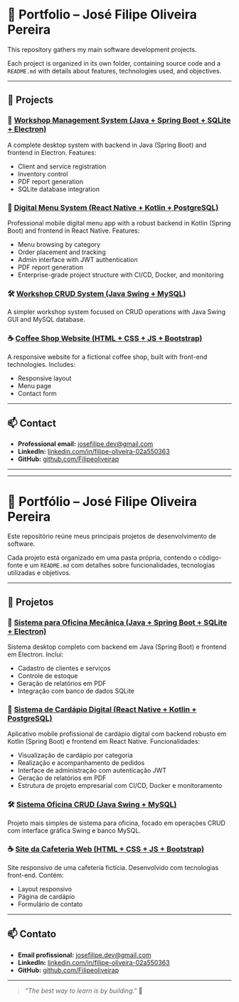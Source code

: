 # 💼 Portfolio – José Filipe Oliveira Pereira

This repository gathers my main software development projects.

Each project is organized in its own folder, containing source code and a `README.md` with details about features, technologies used, and objectives.

---

## 📁 Projects

### 🚗 [Workshop Management System (Java + Spring Boot + SQLite + Electron)](./sistema-oficina/)
A complete desktop system with backend in Java (Spring Boot) and frontend in Electron. Features:
- Client and service registration
- Inventory control
- PDF report generation
- SQLite database integration

### 📱 [Digital Menu System (React Native + Kotlin + PostgreSQL)](./digitalMenu/)
Professional mobile digital menu app with a robust backend in Kotlin (Spring Boot) and frontend in React Native. Features:
- Menu browsing by category
- Order placement and tracking
- Admin interface with JWT authentication
- PDF report generation
- Enterprise-grade project structure with CI/CD, Docker, and monitoring


### 🛠️ [Workshop CRUD System (Java Swing + MySQL)](./sistema-oficina-crud/)
A simpler workshop system focused on CRUD operations with Java Swing GUI and MySQL database.

### ☕ [Coffee Shop Website (HTML + CSS + JS + Bootstrap)](./cafeteria-web/)
A responsive website for a fictional coffee shop, built with front-end technologies. Includes:
- Responsive layout
- Menu page
- Contact form

---

## 📫 Contact

- **Professional email:** josefilipe.dev@gmail.com  
- **LinkedIn:** [linkedin.com/in/filipe-oliveira-02a550363](https://www.linkedin.com/in/filipe-oliveira-02a550363)  
- **GitHub:** [github.com/Filipeoliveirap](https://github.com/Filipeoliveirap)

---

---

# 💼 Portfólio – José Filipe Oliveira Pereira

Este repositório reúne meus principais projetos de desenvolvimento de software.

Cada projeto está organizado em uma pasta própria, contendo o código-fonte e um `README.md` com detalhes sobre funcionalidades, tecnologias utilizadas e objetivos.

---

## 📁 Projetos

### 🚗 [Sistema para Oficina Mecânica (Java + Spring Boot + SQLite + Electron)](./sistema-oficina/)
Sistema desktop completo com backend em Java (Spring Boot) e frontend em Electron. Inclui:
- Cadastro de clientes e serviços
- Controle de estoque
- Geração de relatórios em PDF
- Integração com banco de dados SQLite

### 📱 [Sistema de Cardápio Digital (React Native + Kotlin + PostgreSQL)](./digital-menu/)
Aplicativo mobile profissional de cardápio digital com backend robusto em Kotlin (Spring Boot) e frontend em React Native. Funcionalidades:
- Visualização de cardápio por categoria
- Realização e acompanhamento de pedidos
- Interface de administração com autenticação JWT
- Geração de relatórios em PDF
- Estrutura de projeto empresarial com CI/CD, Docker e monitoramento

### 🛠️ [Sistema Oficina CRUD (Java Swing + MySQL)](./sistema-oficina-crud/)
Projeto mais simples de sistema para oficina, focado em operações CRUD com interface gráfica Swing e banco MySQL.

### ☕ [Site da Cafeteria Web (HTML + CSS + JS + Bootstrap)](./cafeteria-web/)
Site responsivo de uma cafeteria fictícia. Desenvolvido com tecnologias front-end. Contém:
- Layout responsivo
- Página de cardápio
- Formulário de contato

---

## 📫 Contato

- **Email profissional:** josefilipe.dev@gmail.com  
- **LinkedIn:** [linkedin.com/in/filipe-oliveira-02a550363](https://www.linkedin.com/in/filipe-oliveira-02a550363)  
- **GitHub:** [github.com/Filipeoliveirap](https://github.com/Filipeoliveirap)

---

> _"The best way to learn is by building."_ 🚀
